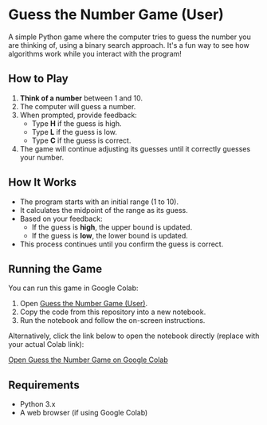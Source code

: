 # Guess the Number Game (User)

A simple Python game where the computer tries to guess the number you are thinking of, using a binary search approach. It's a fun way to see how algorithms work while you interact with the program!

## How to Play

1. **Think of a number** between 1 and 10.
2. The computer will guess a number.
3. When prompted, provide feedback:
   - Type **H** if the guess is high.
   - Type **L** if the guess is low.
   - Type **C** if the guess is correct.
4. The game will continue adjusting its guesses until it correctly guesses your number.

## How It Works

- The program starts with an initial range (1 to 10).
- It calculates the midpoint of the range as its guess.
- Based on your feedback:
  - If the guess is **high**, the upper bound is updated.
  - If the guess is **low**, the lower bound is updated.
- This process continues until you confirm the guess is correct.

## Running the Game

You can run this game in Google Colab:

1. Open [Guess the Number Game (User)](https://colab.research.google.com/drive/1DdJnlfs7c3Nwvl8QYn0U2ISVQuQ6h9G5?usp=sharing).
2. Copy the code from this repository into a new notebook.
3. Run the notebook and follow the on-screen instructions.

Alternatively, click the link below to open the notebook directly (replace with your actual Colab link):

[Open Guess the Number Game on Google Colab](https://colab.research.google.com/your-notebook-link-here)

## Requirements

- Python 3.x
- A web browser (if using Google Colab)
